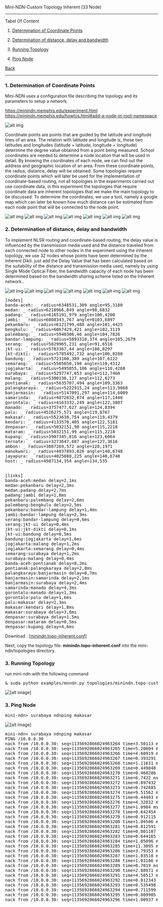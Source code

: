 
Mini-NDN-Custom Topology Inherent (33 Node)
***
Tabel Of Content

1. [Determination of Coordinate Points](https://github.com/syaifulahdan/Mini-NDN-Work/blob/main/Assignment%203:NDN-CustomTopology/ndn-custom-topo-inherent.md#1-determination-of-coordinate-points-) 
2. [Determination of distance, delay and bandwidth](https://github.com/syaifulahdan/Mini-NDN-Work/blob/main/Assignment%203:NDN-CustomTopology/ndn-custom-topo-inherent.md#2-determination-of-distance-delay-and-bandwidth) 

3. [Running Topology](https://github.com/syaifulahdan/Mini-NDN-Work/blob/main/Assignment%203:NDN-CustomTopology/ndn-custom-topo-inherent.md#3-running-topology)
4. [Ping Node](https://github.com/syaifulahdan/Mini-NDN-Work/blob/main/Assignment%203:NDN-CustomTopology/ndn-custom-topo-inherent.md#3-ping-node)

[Back](https://github.com/syaifulahdan/Mini-NDN-Work/blob/main/Assignment%200:Chapter/Chapter-4.md)

***

 
### <b>1. Determination of Coordinate Points </b>  

Mini-NDN uses a configuration file describing the topology and its parameters to setup a network.

https://minindn.memphis.edu/experiment.html
https://minindn.memphis.edu/howtos.html#add-a-node-in-root-namespace

![alt img](https://github.com/syaifulahdan/Mini-NDN-Work/blob/main/Assignment%203:NDN-CustomTopology/CustomTopology-Image-Inherent/inherent-bb.jpg)

<p text-align=justify> Coordinate points are points that are guided by the latitude and longitude lines of an area. The relation with latitude and longitude is, these two latitudes and longitudes (latitude = latitude, longitude = longitude) determine the degree value obtained from a point being measured. School coordinates are needed to determine a node location that will be used in detail. By knowing the coordinates of each node, we can find out the address and geographic location of an area. From these coordinate points, the radius, distance, delay will be obtained. Some topologies require coordinate points which will later be used for the implementation of coordinate-based routing, not all topologies in the experiments carried out use coordinate data, in this experiment the topologies that require coordinate data are inherent topologies that we make the main topology to be discussed. To determine the coordinates, we use a tool, namely a google map which can later be known how much distance can be estimated from each node point that will be connected to the node point. </p text-align=justify> 

![alt img](https://github.com/syaifulahdan/Mini-NDN-Work/blob/main/Assignment%203:NDN-CustomTopology/CustomTopology-Image-Inherent/koordinat-area-1.png)
![alt img](https://github.com/syaifulahdan/Mini-NDN-Work/blob/main/Assignment%203:NDN-CustomTopology/CustomTopology-Image-Inherent/koordinat-area-2.png)
![alt img](https://github.com/syaifulahdan/Mini-NDN-Work/blob/main/Assignment%203:NDN-CustomTopology/CustomTopology-Image-Inherent/koordinat-area-3.png)
![alt img](https://github.com/syaifulahdan/Mini-NDN-Work/blob/main/Assignment%203:NDN-CustomTopology/CustomTopology-Image-Inherent/koordinat-area-4.png)
![alt img](https://github.com/syaifulahdan/Mini-NDN-Work/blob/main/Assignment%203:NDN-CustomTopology/CustomTopology-Image-Inherent/koordinat-area-56.png)
![alt img](https://github.com/syaifulahdan/Mini-NDN-Work/blob/main/Assignment%203:NDN-CustomTopology/CustomTopology-Image-Inherent/koordinat-area-7.png)
![alt img](https://github.com/syaifulahdan/Mini-NDN-Work/blob/main/Assignment%203:NDN-CustomTopology/CustomTopology-Image-Inherent/koordinat-area-8.png)


### <b>2. Determination of distance, delay and bandwidth</b>   
<p text-align=justify>
To implement NLSR routing and coordinate-based routing, the delay value is influenced by the transmission media used and the distance traveled from each connected node to other nodes in the experiment using the inherent topology, we use 32 nodes whose points have been determined by the Inherent Dikti. just add the Delay Value that has been calculated based on the suitability of the distance and transmission media used, namely by using Single Mode Optical Fiber, the bandwidth capacity of each node has been determined based on the bandwidth sharing scheme listed on the Inherent network.. </p text-align=justify>


![alt img](https://github.com/syaifulahdan/Mini-NDN-Work/blob/main/Assignment%203:NDN-CustomTopology/CustomTopology-Image-Inherent/bandwith-area-1.png)
![alt img](https://github.com/syaifulahdan/Mini-NDN-Work/blob/main/Assignment%203:NDN-CustomTopology/CustomTopology-Image-Inherent/bandwith-area-1b.png)
![alt img](https://github.com/syaifulahdan/Mini-NDN-Work/blob/main/Assignment%203:NDN-CustomTopology/CustomTopology-Image-Inherent/bandwith-area-2.png)
![alt img](https://github.com/syaifulahdan/Mini-NDN-Work/blob/main/Assignment%203:NDN-CustomTopology/CustomTopology-Image-Inherent/bandwith-area-3.png)
![alt img](https://github.com/syaifulahdan/Mini-NDN-Work/blob/main/Assignment%203:NDN-CustomTopology/CustomTopology-Image-Inherent/bandwith-area-3b.png)
![alt img](https://github.com/syaifulahdan/Mini-NDN-Work/blob/main/Assignment%203:NDN-CustomTopology/CustomTopology-Image-Inherent/bandwith-area-45.png)
![alt img](https://github.com/syaifulahdan/Mini-NDN-Work/blob/main/Assignment%203:NDN-CustomTopology/CustomTopology-Image-Inherent/bandwith-area-6.png)


<pre>
[nodes]
banda-aceh: _ radius=6348531,309 angle=95,3180
medan: _ radius=6218966,849 angle=98,6832
padang: _ radius=6165191,979 angle=100,4200
jambi: _ radius=6008343,767 angle=0103,6897
pekanbaru: _ radius=6121799,488 angle=101,4425
bengkulu: _ radius=6067429,421 angle=102,3119
palembang: _ radius=5940306,46 angle=104,7826
bandar-lampung: _ radius=5893310,374 angle=105,2679
serang: _ radius=5829965,231 angle=91,6518
jkt-ui: _ radius=5783367,44 angle=106,8297
jkt-dikti: _ radius=5785492,732 angle=106,8280
bandung: _ radius=5723100,389 angle=107,6122
semarang: _ radius=5505650,198 angle=110,4312
jogjakarta: _ radius=5495855,106 angle=110,4268
surabaya: _ radius=5297747,653 angle=112,7460
malang: _ radius=5300136,127 angle=112,6273
pontianak: _ radius=5635707,494 angle=109,3363
palangkaraya: _ radius=5222915,24 angle=113,9068
banjarmasin: _ radius=5147091,297 angle=114,6009
samarinda: _ radius=4872832,074 angle=117,1440
gorontalo: _ radius=4163332,249 angle=122,3887
manado: _ radius=3757477,627 angle=124,8394
palu: _ radius=4526275,571 angle=119,8767
makasar: _ radius=5523638,754 angle=119,4379
kendari: _ radius=4133570,405 angle=122,5181
denpasar: _ radius=5032151,98 angle=115,2218
mataram: _ radius=5032151,99 angle=115,2218
kupang: _ radius=3907345,816 angle=123,6064
ternate: _ radius=3273647,687 angle=127,3616
ambon: _ radius=3087269,572 angle=128,1971
manokwari: _ radius=4037893,026 angle=140,6748
jayapura: _ radius=4025088,225 angle=140,6748
host: _ radius=4507134,354 angle=134,535


[links]
banda-aceh:medan delay=2,1ms
medan:pekanbaru delay=2,3ms
medan:padang delay=2,7ms
padang:jambi delay=1,8ms
pekanbaru:palembang delay=2,6ms
palembang:bengkulu delay=2,5ms
pekanbaru:bandar-lampung delay=1,4ms
jambi:bandar-lampung delay=2,3ms
serang:bandar-lampung delay=0,6ms
serang:jkt-ui delay=0,4ms
jkt-ui:jkt-dikti delay=0,1ms
jkt-ui:bandung delay=0,5ms
bandung:jogjakarta delay=1,6ms
jogjakarta:malang delay=1,2ms
jogjakarta:semarang delay=0,4ms
semarang:surabaya delay=1,2ms
surabaya:malang delay=0,4ms
banda-aceh:pontianak delay=8,2ms
pontianak:palangkaraya delay=2,8ms
palangkaraya:banjarmasin delay=0,7ms
banjarmasin:samarinda delay=2,1ms
banjarmasin:surabaya delay=2,4ms
samarinda:manado delay=4,3ms
gorontalo:manado delay=1,3ms
gorontalo:palu delay=1,6ms
palu:makasar delay=2,3ms
makasar:kendari delay=1,8ms
makasar:surabaya delay=3,8ms
denpasar:surabaya delay=1,5ms
denpasar:mataram delay=0,5ms
denpasar:kupang delay=4,6ms
</pre>

Download : [[minindn.topo-inherent.conf]](https://github.com/syaifulahdan/Mini-NDN-Work/blob/main/Assignment%203:NDN-CustomTopology/minindn.topo-inherent.conf)

Next, copy the topology file: **minindn.topo-inherent.conf** into the mini-ndn/topologies directory.




### <b>3. Running Topology</b>   

run mini-ndn with the following command

<pre>
& sudo python examples/mnndn.py topologies/minindn.topo-custom-10.conf
</pre>
![[alt image]](https://github.com/syaifulahdan/Mini-NDN-Work/blob/main/Assignment%203:NDN-CustomTopology/CustomTopology-Image-5-Nodes/running-ct5nodes.png)

### <b>3. Ping Node</b>   
<pre>
mini-ndn> surabaya ndnping makasar
</pre>
![[alt image]](https://github.com/syaifulahdan/Mini-NDN-Work/blob/main/Assignment%203:NDN-CustomTopology/CustomTopology-Image-5-Nodes/ct5nodes-ping-surabaya-makasar.png)

<pre>
mini-ndn> surabaya ndnping makasar
PING /10.0.0.30
nack from /10.0.0.30: seq=1135692866024963264 time=3.50113 ms reason=NoRoute
nack from /10.0.0.30: seq=1135692866024963265 time=5.20804 ms reason=NoRoute
nack from /10.0.0.30: seq=1135692866024963266 time=4.60919 ms reason=NoRoute
nack from /10.0.0.30: seq=1135692866024963267 time=0.393291 ms reason=NoRoute
nack from /10.0.0.30: seq=1135692866024963268 time=1.11631 ms reason=NoRoute
nack from /10.0.0.30: seq=1135692866024963269 time=0.449848 ms reason=NoRoute
nack from /10.0.0.30: seq=1135692866024963270 time=0.468286 ms reason=NoRoute
nack from /10.0.0.30: seq=1135692866024963271 time=6.7422 ms reason=NoRoute
nack from /10.0.0.30: seq=1135692866024963272 time=0.897432 ms reason=NoRoute
nack from /10.0.0.30: seq=1135692866024963273 time=0.742885 ms reason=NoRoute
nack from /10.0.0.30: seq=1135692866024963274 time=9.51562 ms reason=NoRoute
nack from /10.0.0.30: seq=1135692866024963275 time=0.44403 ms reason=NoRoute
nack from /10.0.0.30: seq=1135692866024963276 time=4.32832 ms reason=NoRoute
nack from /10.0.0.30: seq=1135692866024963277 time=1.0984 ms reason=NoRoute
nack from /10.0.0.30: seq=1135692866024963278 time=0.642454 ms reason=NoRoute
nack from /10.0.0.30: seq=1135692866024963279 time=0.912115 ms reason=NoRoute
nack from /10.0.0.30: seq=1135692866024963280 time=1.04506 ms reason=NoRoute
nack from /10.0.0.30: seq=1135692866024963281 time=0.812591 ms reason=NoRoute
nack from /10.0.0.30: seq=1135692866024963282 time=0.801107 ms reason=NoRoute
nack from /10.0.0.30: seq=1135692866024963283 time=0.644165 ms reason=NoRoute
nack from /10.0.0.30: seq=1135692866024963284 time=1.05096 ms reason=NoRoute
nack from /10.0.0.30: seq=1135692866024963285 time=11.3095 ms reason=NoRoute
nack from /10.0.0.30: seq=1135692866024963286 time=3.79353 ms reason=NoRoute
nack from /10.0.0.30: seq=1135692866024963287 time=1.03518 ms reason=NoRoute
nack from /10.0.0.30: seq=1135692866024963288 time=1.03106 ms reason=NoRoute
nack from /10.0.0.30: seq=1135692866024963289 time=0.7019 ms reason=NoRoute
nack from /10.0.0.30: seq=1135692866024963290 time=2.88971 ms reason=NoRoute
nack from /10.0.0.30: seq=1135692866024963291 time=4.50517 ms reason=NoRoute
nack from /10.0.0.30: seq=1135692866024963292 time=0.812343 ms reason=NoRoute
nack from /10.0.0.30: seq=1135692866024963293 time=0.535498 ms reason=NoRoute
nack from /10.0.0.30: seq=1135692866024963294 time=0.711599 ms reason=NoRoute
nack from /10.0.0.30: seq=1135692866024963295 time=0.809905 ms reason=NoRoute
nack from /10.0.0.30: seq=1135692866024963296 time=1.00937 ms reason=NoRoute
</pre>
